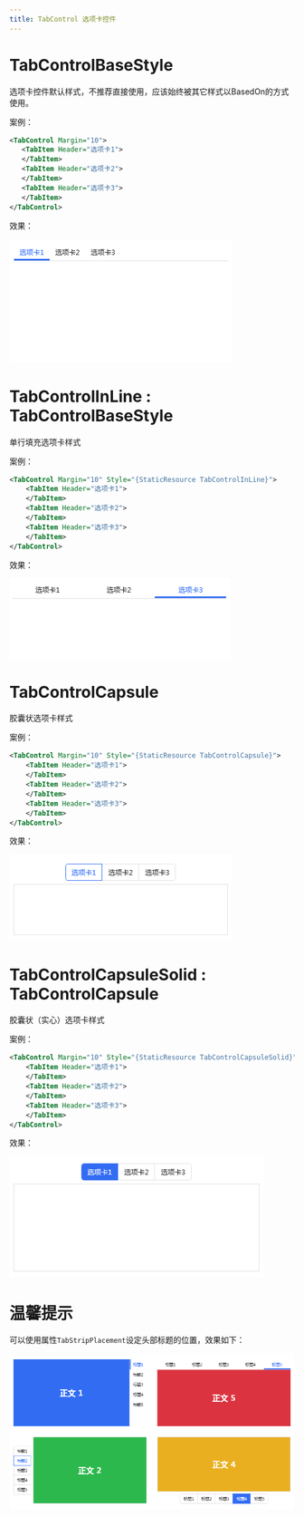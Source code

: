 ```yaml
---
title: TabControl 选项卡控件
---
```


# TabControlBaseStyle

选项卡控件默认样式，不推荐直接使用，应该始终被其它样式以BasedOn的方式使用。

案例：

 ```xml
<TabControl Margin="10">
    <TabItem Header="选项卡1">
    </TabItem>
    <TabItem Header="选项卡2">
    </TabItem>
    <TabItem Header="选项卡3">
    </TabItem>
</TabControl>
 ```

效果：

![TabControl.DefaultStyle](https://raw.githubusercontent.com/HandyOrg/HandyOrgResource/master/HandyControl/Doc/native_controls/TabControl.DefaultStyle.png)

# TabControlInLine : TabControlBaseStyle

单行填充选项卡样式

案例：

```xml
<TabControl Margin="10" Style="{StaticResource TabControlInLine}">
    <TabItem Header="选项卡1">
    </TabItem>
    <TabItem Header="选项卡2">
    </TabItem>
    <TabItem Header="选项卡3">
    </TabItem>
</TabControl>
```

效果：

![TabControl.InLineStyle](https://raw.githubusercontent.com/HandyOrg/HandyOrgResource/master/HandyControl/Doc/native_controls/TabControl.InLineStyle.png)

# TabControlCapsule

胶囊状选项卡样式

案例：

```xml
<TabControl Margin="10" Style="{StaticResource TabControlCapsule}">
    <TabItem Header="选项卡1">
    </TabItem>
    <TabItem Header="选项卡2">
    </TabItem>
    <TabItem Header="选项卡3">
    </TabItem>
</TabControl>
```

效果：

![TabControl.CapsuleStyle](https://raw.githubusercontent.com/HandyOrg/HandyOrgResource/master/HandyControl/Doc/native_controls/TabControl.CapsuleStyle.png)

# TabControlCapsuleSolid : TabControlCapsule

胶囊状（实心）选项卡样式

案例：

```xml
<TabControl Margin="10" Style="{StaticResource TabControlCapsuleSolid}">
    <TabItem Header="选项卡1">
    </TabItem>
    <TabItem Header="选项卡2">
    </TabItem>
    <TabItem Header="选项卡3">
    </TabItem>
</TabControl>
```

效果：

![TabControl.CapsuleSolidStyle](https://raw.githubusercontent.com/HandyOrg/HandyOrgResource/master/HandyControl/Doc/native_controls/TabControl.CapsuleSolidStyle.png)

# 温馨提示

可以使用属性`TabStripPlacement`设定头部标题的位置，效果如下：

![TabControl.TabStripPlacement](https://raw.githubusercontent.com/HandyOrg/HandyOrgResource/master/HandyControl/Doc/native_controls/TabControl.TabStripPlacement.png)